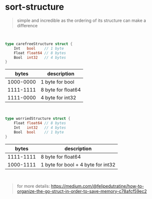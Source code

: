 # sort-structure

> simple and incredible as the ordering of its structure can make a difference

<br>

```go 
type carefreeStructure struct {
	Int   bool    // 1 byte
	Float float64 // 8 bytes
	Bool  int32   // 4 bytes
}

```
  | bytes | description |
  |---|---|
  | 1000-0000 | 1 byte for bool |  
  | 1111-1111 | 8 byte for float64 |
  | 1111-0000 | 4 byte for int32 |
  
<br>

```go 
type worriedStructure struct {
	Float float64 // 8 bytes
	Int   int32   // 4 bytes
	Bool  bool    // 1 byte
}
```
  | bytes | description |
  |---|---|
  | 1111-1111 | 8 byte for float64 |
  | 1000-1111 |  1 byte for bool + 4 byte for int32 |
  
  <br>

> for more details: https://medium.com/@felipedutratine/how-to-organize-the-go-struct-in-order-to-save-memory-c78afcf59ec2
